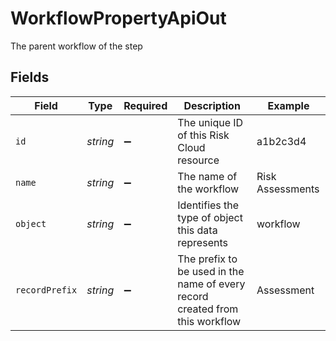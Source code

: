 # WorkflowPropertyApiOut

The parent workflow of the step


## Fields

| Field                                                                        | Type                                                                         | Required                                                                     | Description                                                                  | Example                                                                      |
| ---------------------------------------------------------------------------- | ---------------------------------------------------------------------------- | ---------------------------------------------------------------------------- | ---------------------------------------------------------------------------- | ---------------------------------------------------------------------------- |
| `id`                                                                         | *string*                                                                     | :heavy_minus_sign:                                                           | The unique ID of this Risk Cloud resource                                    | a1b2c3d4                                                                     |
| `name`                                                                       | *string*                                                                     | :heavy_minus_sign:                                                           | The name of the workflow                                                     | Risk Assessments                                                             |
| `object`                                                                     | *string*                                                                     | :heavy_minus_sign:                                                           | Identifies the type of object this data represents                           | workflow                                                                     |
| `recordPrefix`                                                               | *string*                                                                     | :heavy_minus_sign:                                                           | The prefix to be used in the name of every record created from this workflow | Assessment                                                                   |